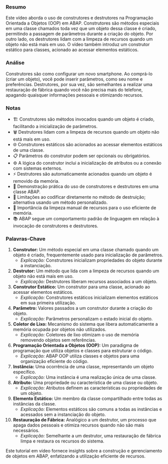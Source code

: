 ### Resumo
Este vídeo aborda o uso de construtores e destrutores na Programação Orientada a Objetos (OOP) em ABAP. Construtores são métodos especiais em uma classe chamados toda vez que um objeto dessa classe é criado, permitindo a passagem de parâmetros durante a criação do objeto. Por outro lado, os destrutores lidam com a limpeza de recursos quando um objeto não está mais em uso. O vídeo também introduz um construtor estático para classes, acionado ao acessar elementos estáticos.

### Análise
Construtores são como configurar um novo smartphone. Ao comprá-lo (criar um objeto), você pode inserir parâmetros, como seu nome e preferências. Destrutores, por sua vez, são semelhantes a realizar uma restauração de fábrica quando você não precisa mais do telefone, apagando quaisquer informações pessoais e otimizando recursos.

### Notas
- 🏗️ Construtores são métodos invocados quando um objeto é criado, facilitando a inicialização de parâmetros.
- 🗑️ Destrutores lidam com a limpeza de recursos quando um objeto não está mais em uso.
- 🌐 Construtores estáticos são acionados ao acessar elementos estáticos de uma classe.
- 📋 Parâmetros do construtor podem ser opcionais ou obrigatórios.
- ⚙️ A lógica do construtor inclui a inicialização de atributos ou a conexão com sistemas externos.
- ⚡ Destrutores são automaticamente acionados quando um objeto é removido da memória.
- 🔧 Demonstração prática do uso de construtores e destrutores em uma classe ABAP.
- 🤔 Limitações ao codificar diretamente no método de destruição; alternativa usando um método personalizado.
- 🧹 Importância da limpeza manual de recursos para o uso eficiente de memória.
- 📚 ABAP segue um comportamento padrão de linguagem em relação à invocação de construtores e destrutores.

### Palavras-Chave
1. **Construtor:** Um método especial em uma classe chamado quando um objeto é criado, frequentemente usado para inicialização de parâmetros.
   - *Explicação:* Construtores inicializam propriedades do objeto durante a instanciação.
2. **Destrutor:** Um método que lida com a limpeza de recursos quando um objeto não está mais em uso.
   - *Explicação:* Destrutores liberam recursos associados a um objeto.
3. **Construtor Estático:** Um construtor para uma classe, acionado ao acessar elementos estáticos.
   - *Explicação:* Construtores estáticos inicializam elementos estáticos em sua primeira utilização.
4. **Parâmetro:** Valores passados a um construtor durante a criação do objeto.
   - *Explicação:* Parâmetros personalizam o estado inicial do objeto.
5. **Coletor de Lixo:** Mecanismo do sistema que libera automaticamente a memória ocupada por objetos não utilizados.
   - *Explicação:* Coletores de lixo otimizam o uso de memória removendo objetos sem referências.
6. **Programação Orientada a Objetos (OOP):** Um paradigma de programação que utiliza objetos e classes para estruturar o código.
   - *Explicação:* ABAP OOP utiliza classes e objetos para uma organização eficiente do código.
7. **Instância:** Uma ocorrência de uma classe, representando um objeto específico.
   - *Explicação:* Uma instância é uma realização única de uma classe.
8. **Atributo:** Uma propriedade ou característica de uma classe ou objeto.
   - *Explicação:* Atributos definem as características ou propriedades de um objeto.
9. **Elemento Estático:** Um membro da classe compartilhado entre todas as instâncias da classe.
   - *Explicação:* Elementos estáticos são comuns a todas as instâncias e acessados sem a instanciação do objeto.
10. **Restauração de Fábrica:** Analógico a um destrutor, um processo que apaga dados pessoais e otimiza recursos quando não são mais necessários.
    - *Explicação:* Semelhante a um destrutor, uma restauração de fábrica limpa e restaura os recursos do sistema.

Este tutorial em vídeo fornece insights sobre a construção e gerenciamento de objetos em ABAP, enfatizando a utilização eficiente de recursos.

